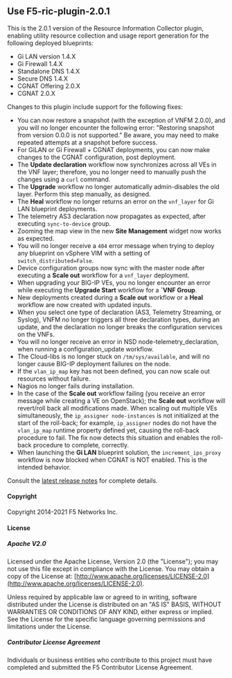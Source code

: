 ## Use F5-ric-plugin-2.0.1 
This is the 2.0.1 version of the Resource Information Collector plugin, enabling utility resource collection and usage report generation for the following deployed blueprints:
 
 - Gi LAN version 1.4.X
 - Gi Firewall 1.4.X
 - Standalone DNS 1.4.X 
 - Secure DNS 1.4.X
 - CGNAT Offering 2.0.X
 - CGNAT 2.0.X

Changes to this plugin include support for the following fixes: 

* You can now restore a snapshot (with the exception of VNFM 2.0.0), and you will no longer encounter the following error: "Restoring snapshot from version 0.0.0 is not supported." Be aware, you may need to make repeated attempts at a snapshot before success.
* For GiLAN or Gi Firewall + CGNAT deployments, you can now make changes to the CGNAT configuration, post deployment.
* The **Update declaration** workflow now synchronizes across all VEs in the VNF layer; therefore, you no longer need to manually push the changes using a ``curl`` command.
* The **Upgrade** workflow no longer automatically admin-disables the old layer. Perform this step manually, as designed.
* The **Heal** workflow no longer returns an error on the ``vnf_layer`` for Gi LAN blueprint deployments.
* The telemetry AS3 declaration now propagates as expected, after executing ``sync-to-device`` group.
* Zooming the map view in the new **Site Management** widget now works as expected.
* You will no longer receive a ``404`` error message when trying to deploy any blueprint on vSphere VIM with a setting of ``switch_distributed=False``.
* Device configuration groups now sync with the master node after executing a **Scale out** workflow for a ``vnf_layer`` deployment.
* When upgrading your BIG-IP VEs, you no longer encounter an error while executing the **Upgrade Start** workflow for a **`VNF Group**.
* New deployments created during a **Scale out** workflow or a **Heal** workflow are now created with updated inputs.
* When you select one type of declaration (AS3, Telemetry Streaming, or Syslog), VNFM no longer triggers all three declaration types, during an update, and the declaration no longer breaks the configuration services on the VNFs.
* You will no longer receive an error in NSD node-telemetry_declaration, when running a configuration_update workflow.
* The Cloud-libs is no longer stuck on ``/tm/sys/available``, and will no longer cause BIG-IP deployment failures on the node.
* If the ``vlan_ip_map`` key has not been defined, you can now scale out resources without failure.
* Nagios no longer fails during installation.
* In the case of the **Scale out** workflow failing (you receive an error message while creating a VE on OpenStack); the **Scale out** workflow will revert/roll back all modifications made. When scaling out multiple VEs simultaneously, the ``ip_assigner node-instances`` is not initialized at the start of the roll-back; for example, ``ip_assigner`` nodes do not have the ``vlan_ip_map`` runtime property defined yet, causing the roll-back procedure to fail. The fix now detects this situation and enables the roll-back procedure to complete, correctly.
* When launching the **Gi LAN** blueprint solution, the ``increment_ips_proxy`` workflow is now blocked when CGNAT is NOT enabled. This is the intended behavior.

Consult the [latest release notes](https://clouddocs.f5.com/cloud/nfv/latest/release-notes-1.html) for complete details.


#### Copyright
Copyright 2014-2021 F5 Networks Inc.

#### License

##### Apache V2.0 
Licensed under the Apache License, Version 2.0 (the "License"); you may not use this file except in compliance with the License. You may obtain a copy of the License at: [http://www.apache.org/licenses/LICENSE-2.0](http://www.apache.org/licenses/LICENSE-2.0).

Unless required by applicable law or agreed to in writing, software distributed under the License is distributed on an "AS IS" BASIS, WITHOUT WARRANTIES OR CONDITIONS OF ANY KIND, either express or implied. See the License for the specific language governing permissions and limitations under the License.

##### Contributor License Agreement
Individuals or business entities who contribute to this project must have completed and submitted the F5 Contributor License Agreement.

